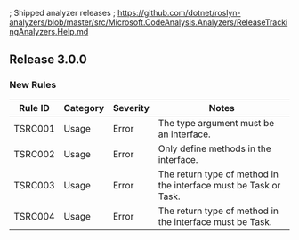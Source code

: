; Shipped analyzer releases
; https://github.com/dotnet/roslyn-analyzers/blob/master/src/Microsoft.CodeAnalysis.Analyzers/ReleaseTrackingAnalyzers.Help.md

## Release 3.0.0

### New Rules

Rule ID | Category | Severity | Notes
--------|----------|----------|--------------------
TSRC001 |  Usage   |  Error   | The type argument must be an interface.
TSRC002 |  Usage   |  Error   | Only define methods in the interface.
TSRC003 |  Usage   |  Error   | The return type of method in the interface must be Task or Task<T>.
TSRC004 |  Usage   |  Error   | The return type of method in the interface must be Task.
